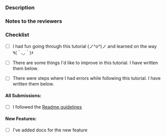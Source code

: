 <!-- Before submitting this pull request, check the changes to see it's only the changes you made intentionally
If there are changes to other lines you didn't make deliberately, it's possible that your IDE made the changes with a utility like prettier.
Next time, make sure that you only add your changes by using `git add -p` and rather than `git add Contributors.md`
If you're doing something in the checklist below, put an `x` inside `[ ]` so that `- [ ]` becomes `- [x]` -->


### Description

<!-- Describe the purpose of this PR -->

### Notes to the reviewers

<!-- Include any notes you want reviewers to be aware -->

### Checklist

- [ ] I had fun going through this tutorial (ノ^o^)ノ and learned on the way ٩(＾◡＾)۶
- [ ] There are some things I'd like to improve in this tutorial. I have written them below.
- [ ] There were steps where I had errors while following this tutorial. I have written them below.


#### All Submissions:

* [ ] I followed the [Readme guidelines](../README.md)

#### New Features:

* [ ] I've added docs for the new feature
